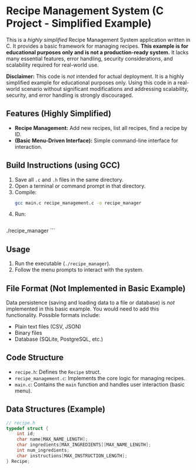 # Recipe Management System (C Project - Simplified Example)

This is a *highly simplified* Recipe Management System application written in C. It provides a basic framework for managing recipes. **This example is for educational purposes only and is not a production-ready system.** It lacks many essential features, error handling, security considerations, and scalability required for real-world use.

**Disclaimer:** This code is *not* intended for actual deployment. It is a highly simplified example for educational purposes only. Using this code in a real-world scenario without significant modifications and addressing scalability, security, and error handling is strongly discouraged.

## Features (Highly Simplified)

*   **Recipe Management:** Add new recipes, list all recipes, find a recipe by ID.
*   **(Basic Menu-Driven Interface):** Simple command-line interface for interaction.

## Build Instructions (using GCC)

1.  Save all `.c` and `.h` files in the same directory.
2.  Open a terminal or command prompt in that directory.
3.  Compile:
    ```bash
    gcc main.c recipe_management.c -o recipe_manager
    ```
4.  Run:
    ```bash
  ./recipe_manager
    ```

## Usage

1.  Run the executable (`./recipe_manager`).
2.  Follow the menu prompts to interact with the system.

## File Format (Not Implemented in Basic Example)

Data persistence (saving and loading data to a file or database) is *not* implemented in this basic example. You would need to add this functionality. Possible formats include:

*   Plain text files (CSV, JSON)
*   Binary files
*   Database (SQLite, PostgreSQL, etc.)

## Code Structure

*   `recipe.h`: Defines the `Recipe` struct.
*   `recipe_management.c`: Implements the core logic for managing recipes.
*   `main.c`: Contains the `main` function and handles user interaction (basic menu).

## Data Structures (Example)

```c
// recipe.h
typedef struct {
    int id;
    char name[MAX_NAME_LENGTH];
    char ingredients[MAX_INGREDIENTS][MAX_NAME_LENGTH];
    int num_ingredients;
    char instructions[MAX_INSTRUCTION_LENGTH];
} Recipe;
